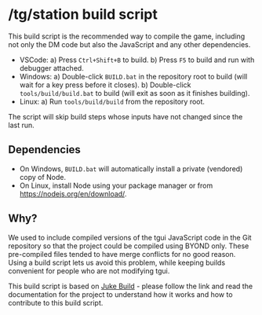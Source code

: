 # /tg/station build script

This build script is the recommended way to compile the game, including not only the DM code but also the JavaScript and any other dependencies.

- VSCode:
  a) Press `Ctrl+Shift+B` to build.
  b) Press `F5` to build and run with debugger attached.
- Windows:
  a) Double-click `BUILD.bat` in the repository root to build (will wait for a key press before it closes).
  b) Double-click `tools/build/build.bat` to build (will exit as soon as it finishes building).
- Linux:
  a) Run `tools/build/build` from the repository root.

The script will skip build steps whose inputs have not changed since the last run.

## Dependencies

- On Windows, `BUILD.bat` will automatically install a private (vendored) copy of Node.
- On Linux, install Node using your package manager or from <https://nodejs.org/en/download/>.

## Why?

We used to include compiled versions of the tgui JavaScript code in the Git repository so that the project could be compiled using BYOND only. These pre-compiled files tended to have merge conflicts for no good reason. Using a build script lets us avoid this problem, while keeping builds convenient for people who are not modifying tgui.

This build script is based on [Juke Build](https://github.com/stylemistake/juke-build) - please follow the link and read the documentation for the project to understand how it works and how to contribute to this build script.
